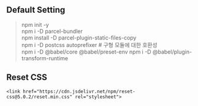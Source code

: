 ## Default Setting

> npm init -y  
> npm i -D parcel-bundler  
> npm install -D parcel-plugin-static-files-copy  
> npm i -D postcss autoprefixer # 구형 모듈에 대한 호환성   
> npm i -D @babel/core @babel/preset-env
> npm i -D @babel/plugin-transform-runtime

## Reset CSS
~~~
<link href="https://cdn.jsdelivr.net/npm/reset-css@5.0.2/reset.min.css" rel="stylesheet">
~~~